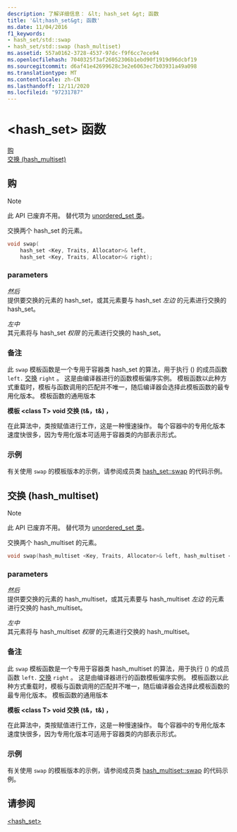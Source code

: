```yaml
---
description: 了解详细信息： &lt; hash_set &gt; 函数
title: '&lt;hash_set&gt; 函数'
ms.date: 11/04/2016
f1_keywords:
- hash_set/std::swap
- hash_set/std::swap (hash_multiset)
ms.assetid: 557a0162-3728-4537-97dc-f9f6cc7ece94
ms.openlocfilehash: 7040325f3af26052306b1ebd90f1919d96dcbf19
ms.sourcegitcommit: d6af41e42699628c3e2e6063ec7b03931a49a098
ms.translationtype: MT
ms.contentlocale: zh-CN
ms.lasthandoff: 12/11/2020
ms.locfileid: "97231787"
---
```

# <a name="lthash_setgt-functions"></a>&lt;hash_set&gt; 函数

[购](#swap)\
[交换 (hash_multiset) ](#swap_hash_multiset)

## <a name="swap"></a><a name="swap"></a> 购

> [!NOTE]
> 此 API 已废弃不用。 替代项为 [unordered_set 类](../standard-library/unordered-set-class.md)。

交换两个 hash_set 的元素。

```cpp
void swap(
    hash_set <Key, Traits, Allocator>& left,
    hash_set <Key, Traits, Allocator>& right);
```

### <a name="parameters"></a>parameters

*然后*\
提供要交换的元素的 hash_set，或其元素要与 hash_set *左边* 的元素进行交换的 hash_set。

*左中*\
其元素将与 hash_set *权限* 的元素进行交换的 hash_set。

### <a name="remarks"></a>备注

此 `swap` 模板函数是一个专用于容器类 hash_set 的算法，用于执行 () 的成员函数 `left.` [交换](../standard-library/hash-set-class.md#swap) `right` 。 这是由编译器进行的函数模板偏序实例。 模板函数以此种方式重载时，模板与函数调用的匹配并不唯一，随后编译器会选择此模板函数的最专用化版本。 模板函数的通用版本 

**模板 \<class T> void 交换 (t&，t&) ，**

在此算法中，类按赋值进行工作，这是一种慢速操作。 每个容器中的专用化版本速度快很多，因为专用化版本可适用于容器类的内部表示形式。

### <a name="example"></a>示例

有关使用 `swap` 的模板版本的示例，请参阅成员类 [hash_set::swap](../standard-library/hash-set-class.md#swap) 的代码示例。

## <a name="swap-hash_multiset"></a><a name="swap_hash_multiset"></a> 交换 (hash_multiset) 

> [!NOTE]
> 此 API 已废弃不用。 替代项为 [unordered_set 类](../standard-library/unordered-set-class.md)。

交换两个 hash_multiset 的元素。

```cpp
void swap(hash_multiset <Key, Traits, Allocator>& left, hash_multiset <Key, Traits, Allocator>& right);
```

### <a name="parameters"></a>parameters

*然后*\
提供要交换的元素的 hash_multiset，或其元素要与 hash_multiset *左边* 的元素进行交换的 hash_multiset。

*左中*\
其元素将与 hash_multiset *权限* 的元素进行交换的 hash_multiset。

### <a name="remarks"></a>备注

此 `swap` 模板函数是一个专用于容器类 hash_multiset 的算法，用于执行 () 的成员函数 `left.` [交换](../standard-library/hash-multiset-class.md#swap) `right` 。 这是由编译器进行的函数模板偏序实例。 模板函数以此种方式重载时，模板与函数调用的匹配并不唯一，随后编译器会选择此模板函数的最专用化版本。 模板函数的通用版本 

**模板 \<class T> void 交换 (t&，t&) ，**

在此算法中，类按赋值进行工作，这是一种慢速操作。 每个容器中的专用化版本速度快很多，因为专用化版本可适用于容器类的内部表示形式。

### <a name="example"></a>示例

有关使用 `swap` 的模板版本的示例，请参阅成员类 [hash_multiset::swap](../standard-library/hash-multiset-class.md#swap) 的代码示例。

## <a name="see-also"></a>请参阅

[<hash_set>](../standard-library/hash-set.md)
